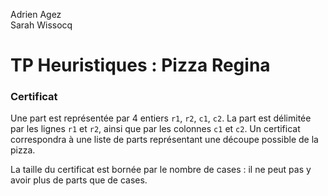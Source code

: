 Adrien Agez <br/>
Sarah Wissocq

# TP Heuristiques : Pizza Regina

### Certificat
Une part est représentée par 4 entiers `r1`, `r2`, `c1`, `c2`. La part est délimitée par les lignes `r1` et `r2`, ainsi que par les colonnes `c1` et `c2`.
Un certificat correspondra à une liste de parts représentant une découpe possible de la pizza.

La taille du certificat est bornée par le nombre de cases : il ne peut pas y avoir plus de parts que de cases.
